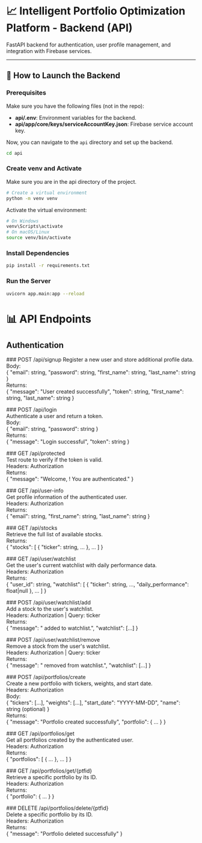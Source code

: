 # 📈 Intelligent Portfolio Optimization Platform - Backend (API)

FastAPI backend for authentication, user profile management, and integration with Firebase services.

---

## 🚀 How to Launch the Backend

### Prerequisites

Make sure you have the following files (not in the repo):

- **api/.env**: Environment variables for the backend.
- **api/app/core/keys/serviceAccountKey.json**: Firebase service account key.

Now, you can navigate to the `api` directory and set up the backend.

```bash
cd api
```

### Create venv and Activate

Make sure you are in the api directory of the project.

```bash
# Create a virtual environment
python -m venv venv
```
Activate the virtual environment:
```bash
# On Windows
venv\Scripts\activate
# On macOS/Linux
source venv/bin/activate
```

### Install Dependencies
```bash
pip install -r requirements.txt
```

### Run the Server
```bash
uvicorn app.main:app --reload
```


# 📊 API Endpoints

## Authentication
### POST /api/signup
Register a new user and store additional profile data.  
Body:  
{ "email": string, "password": string, "first_name": string, "last_name": string }  
Returns:  
{ "message": "User created successfully", "token": string, "first_name": string, "last_name": string }

### POST    /api/login  
Authenticate a user and return a token.  
Body:  
{ "email": string, "password": string }  
Returns:  
{ "message": "Login successful", "token": string }

### GET     /api/protected  
Test route to verify if the token is valid.  
Headers: Authorization  
Returns:  
{ "message": "Welcome, <email>! You are authenticated." }

### GET     /api/user-info  
Get profile information of the authenticated user.  
Headers: Authorization  
Returns:  
{ "email": string, "first_name": string, "last_name": string }

### GET     /api/stocks  
Retrieve the full list of available stocks.  
Returns:  
{ "stocks": [ { "ticker": string, ... }, ... ] }

### GET     /api/user/watchlist  
Get the user's current watchlist with daily performance data.  
Headers: Authorization  
Returns:  
{ "user_id": string, "watchlist": [ { "ticker": string, ..., "daily_performance": float|null }, ... ] }

### POST    /api/user/watchlist/add  
Add a stock to the user's watchlist.  
Headers: Authorization | Query: ticker  
Returns:  
{ "message": "<ticker> added to watchlist.", "watchlist": [...] }

### POST    /api/user/watchlist/remove  
Remove a stock from the user's watchlist.  
Headers: Authorization | Query: ticker  
Returns:  
{ "message": "<ticker> removed from watchlist.", "watchlist": [...] }

### POST    /api/portfolios/create  
Create a new portfolio with tickers, weights, and start date.  
Headers: Authorization  
Body:  
{ "tickers": [...], "weights": [...], "start_date": "YYYY-MM-DD", "name": string (optional) }  
Returns:  
{ "message": "Portfolio created successfully", "portfolio": { ... } }

### GET     /api/portfolios/get  
Get all portfolios created by the authenticated user.  
Headers: Authorization  
Returns:  
{ "portfolios": [ { ... }, ... ] }

### GET     /api/portfolios/get/{ptfid}  
Retrieve a specific portfolio by its ID.  
Headers: Authorization  
Returns:  
{ "portfolio": { ... } }

### DELETE  /api/portfolios/delete/{ptfid}  
Delete a specific portfolio by its ID.  
Headers: Authorization  
Returns:  
{ "message": "Portfolio deleted successfully" }
